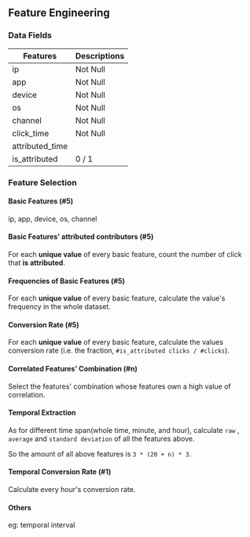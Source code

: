## Feature Engineering

### Data Fields

| Features        | Descriptions |
| --------------- | ------------ |
| ip              | Not Null     |
| app             | Not Null     |
| device          | Not Null     |
| os              | Not Null     |
| channel         | Not Null     |
| click_time      | Not Null     |
| attributed_time |              |
| is_attributed   | 0 / 1        |

### Feature Selection

#### Basic Features (#5)

ip, app, device, os, channel

#### Basic Features' attributed contributors (#5)

For each **unique value** of every basic feature, count the number of click that **is attributed**.

#### Frequencies of Basic Features (#5)

For each **unique value** of every basic feature, calculate the value's frequency in the whole dataset.

#### Conversion Rate (#5)

For each **unique value** of every basic feature, calculate the values conversion rate (i.e. the fraction, `#is_attributed clicks / #clicks`).

#### Correlated Features' Combination (#n)

Select the features' combination whose features own a high value of correlation.

#### Temporal Extraction

As for different time span(whole time, minute, and hour), calculate `raw` , `average` and `standard deviation` of all the features above.

So the amount of all above features is `3 * (20 + n) * 3`.

#### Temporal Conversion Rate (#1)

Calculate every hour's conversion rate.

#### Others

eg: temporal interval